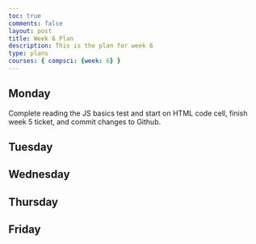 ```yaml
---
toc: true
comments: false
layout: post
title: Week 6 Plan
description: This is the plan for week 6
type: plans
courses: { compsci: {week: 6} }
---
```


## Monday
Complete reading the JS basics test and start on HTML code cell, finish week 5 ticket, and commit changes to Github.
## Tuesday

## Wednesday

## Thursday

## Friday
